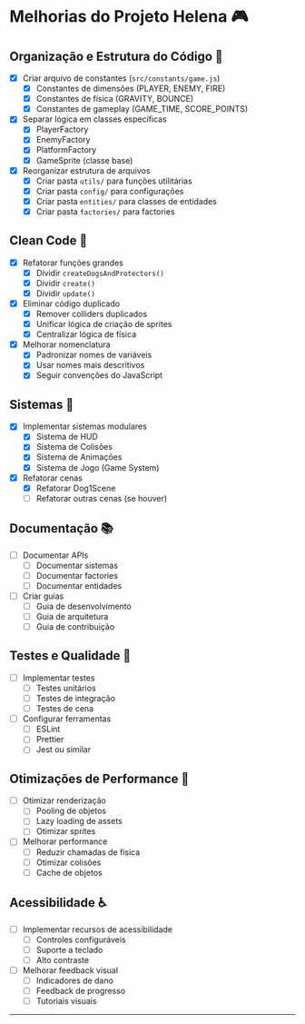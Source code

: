 # Melhorias do Projeto Helena 🎮

## Organização e Estrutura do Código 📁

- [x] Criar arquivo de constantes (`src/constants/game.js`)
  - [x] Constantes de dimensões (PLAYER, ENEMY, FIRE)
  - [x] Constantes de física (GRAVITY, BOUNCE)
  - [x] Constantes de gameplay (GAME_TIME, SCORE_POINTS)

- [x] Separar lógica em classes específicas
  - [x] PlayerFactory
  - [x] EnemyFactory
  - [x] PlatformFactory
  - [x] GameSprite (classe base)

- [x] Reorganizar estrutura de arquivos
  - [x] Criar pasta `utils/` para funções utilitárias
  - [x] Criar pasta `config/` para configurações
  - [x] Criar pasta `entities/` para classes de entidades
  - [x] Criar pasta `factories/` para factories

## Clean Code 🧹

- [x] Refatorar funções grandes
  - [x] Dividir `createDogsAndProtectors()`
  - [x] Dividir `create()`
  - [x] Dividir `update()`

- [x] Eliminar código duplicado
  - [x] Remover colliders duplicados
  - [x] Unificar lógica de criação de sprites
  - [x] Centralizar lógica de física

- [x] Melhorar nomenclatura
  - [x] Padronizar nomes de variáveis
  - [x] Usar nomes mais descritivos
  - [x] Seguir convenções do JavaScript

## Sistemas 🔧

- [x] Implementar sistemas modulares
  - [x] Sistema de HUD
  - [x] Sistema de Colisões
  - [x] Sistema de Animações
  - [x] Sistema de Jogo (Game System)

- [x] Refatorar cenas
  - [x] Refatorar Dog1Scene
  - [ ] Refatorar outras cenas (se houver)

## Documentação 📚

- [ ] Documentar APIs
  - [ ] Documentar sistemas
  - [ ] Documentar factories
  - [ ] Documentar entidades

- [ ] Criar guias
  - [ ] Guia de desenvolvimento
  - [ ] Guia de arquitetura
  - [ ] Guia de contribuição

## Testes e Qualidade 🧪

- [ ] Implementar testes
  - [ ] Testes unitários
  - [ ] Testes de integração
  - [ ] Testes de cena

- [ ] Configurar ferramentas
  - [ ] ESLint
  - [ ] Prettier
  - [ ] Jest ou similar

## Otimizações de Performance 🚀

- [ ] Otimizar renderização
  - [ ] Pooling de objetos
  - [ ] Lazy loading de assets
  - [ ] Otimizar sprites

- [ ] Melhorar performance
  - [ ] Reduzir chamadas de física
  - [ ] Otimizar colisões
  - [ ] Cache de objetos

## Acessibilidade ♿

- [ ] Implementar recursos de acessibilidade
  - [ ] Controles configuráveis
  - [ ] Suporte a teclado
  - [ ] Alto contraste

- [ ] Melhorar feedback visual
  - [ ] Indicadores de dano
  - [ ] Feedback de progresso
  - [ ] Tutoriais visuais

---
